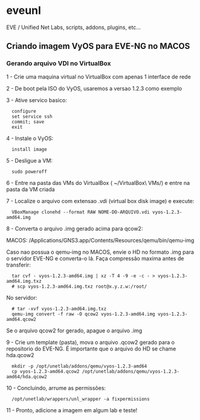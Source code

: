 # eveunl
EVE / Unified Net Labs, scripts, addons, plugins, etc...


## Criando imagem VyOS para EVE-NG no MACOS

###	Gerando arquivo VDI no VirtualBox

1 - Crie uma maquina virtual no VirtualBox com apenas 1 interface de rede

2 - De boot pela ISO do VyOS, usaremos a versao 1.2.3 como exemplo

3 - Ative servico basico:

```
  configure
  set service ssh
  commit; save
  exit
``` 

4 - Instale o VyOS:
``` 
  install image
``` 

5 - Desligue a VM:
``` 
  sudo poweroff
``` 

6 - Entre na pasta das VMs do VirtualBox ( ~/VirtualBox\ VMs/) e entre na pasta da VM criada

7 - Localize o arquivo com extensao .vdi (virtual box disk image) e execute:
``` 
  VBoxManage clonehd --format RAW NOME-DO-ARQUIVO.vdi vyos-1.2.3-amd64.img
``` 

8 - Converta o arquivo .img gerado acima para qcow2:

  MACOS: /Applications/GNS3.app/Contents/Resources/qemu/bin/qemu-img
  
  Caso nao possua o qemu-img no MACOS, envie o HD no formato .img para o servidor
  EVE-NG e converta-o lá. Faça compressão maxima antes de transferir:

``` 
  tar cvf - vyos-1.2.3-amd64.img | xz -T 4 -9 -e -c - > vyos-1.2.3-amd64.img.txz
  # scp vyos-1.2.3-amd64.img.txz root@x.y.z.w:/root/
``` 
  No servidor:

``` 
  # tar -xvf vyos-1.2.3-amd64.img.txz
  qemu-img convert -f raw -O qcow2 vyos-1.2.3-amd64.img vyos-1.2.3-amd64.qcow2
``` 
  Se o arquivo qcow2 for gerado, apague o arquivo .img

9 - Crie um template (pasta), mova o arquivo .qcow2 gerado para o repositorio do EVE-NG.
  É importante que o arquivo do HD se chame hda.qcow2

``` 
  mkdir -p /opt/unetlab/addons/qemu/vyos-1.2.3-amd64
  cp vyos-1.2.3-amd64.qcow2 /opt/unetlab/addons/qemu/vyos-1.2.3-amd64/hda.qcow2
``` 

10 - Concluindo, arrume as permissões:
``` 
  /opt/unetlab/wrappers/unl_wrapper -a fixpermissions
``` 

11 - Pronto, adicione a imagem em algum lab e teste!
